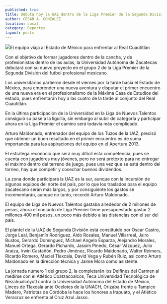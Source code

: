 ```yaml
---
published: true
title: Debuta hoy la UAZ dentro de la Liga Premier de la Segunda División de futbol profesional
author: CESAR A. GONZALEZ
location: Local
category: Deportes
layout: posts
---
```


![](http://i.imgur.com/GfrPjN8m.jpg)El equipo viaja al Estado de México para enfrentar al Real Cuautitlán

Con el objetivo de formar jugadores dentro de la cancha, y de profesionistas dentro de las aulas, la Universidad Autónoma de Zacatecas debutará con su nuevo proyecto en el grupo 2 de la Liga Premier de la Segunda División del futbol profesional mexicano.

Los universitarios partieron desde el viernes por la tarde hacia el Estado de México, para emprender una nueva aventura y disputar el primer encuentro de una nueva era en el profesionalismo de la Máxima Casa de Estudios del estado, pues enfrentarán hoy a las cuatro de la tarde al conjunto del Real Cuautitlán.

En la última participación de la Universidad en la Liga de Nuevos Talentos consiguió su pase a la liguilla, sin embargo al subir de categoría y participar ahora en la Liga Premier el camino será todavía más complicado.

Arturo Maldonado, entrenador del equipo de los Tuzos de la UAZ, precisó que obtener un buen resultado en el primer encuentro es de suma importancia para las aspiraciones del equipo en el Apertura 2013.

El estratega reconoció que será muy difícil esta competencia, pues se cuenta con jugadores muy jóvenes, pero no será pretexto para no entregar el máximo dentro del terreno de juego, pues una vez que se está dentro del torneo, hay que competir y cosechar buenos dividendos.

La zona donde participará la UAZ es la sur, aunque con la incursión de algunos equipos del norte del país, por lo que los traslados para el equipo zacatecano serán más largos, y por consiguiente los gastos se incrementarán, aunque no tanto, recordó Arturo Maldonado.

El equipo de Liga de Nuevos Talentos gastaba alrededor de 2 millones de pesos, ahora el conjunto de Liga Premier tiene presupuestado gastar 2 millones 400 mil pesos, un poco más debido a las distancias con el sur del país.

El plantel de la UAZ de Segunda División está constituido por Oscar Castro, Jorge Leal, Benjamín Rodríguez, Aldo Rosales, Manuel Villarreal, Jairo Bustos, Gerardo Domínguez, Michael Angelo Esparza, Alejandro Morales, Manuel Ortega, Gerardo Pichardo, Jassim Pinedo, César Vázquez, Julio Araiza, Irwin Castañón, Pedro Jiménez, Ricardo Maldonado, Walter Reimers, Ricardo Romero, Maciel Tlaxcala, David Vega y Rubén Ruiz, así como Arturo Maldonado en la dirección técnica y Jaime Mora como asistente.

La jornada número 1 del grupo 2, la completarán los Delfines del Carmen al medirse con el Atlético Coatzacoalcos, Teca Universidad Tecnológica de Nezahualcóyotl contra la Universidad Autónoma del Estado de México, Linces de Tlaxcala ante Ocelotes de la UNACH, Orizaba frente a Tampico Madero, Patriotas de Córdoba le hace los honores a Irapuato, y el Atlético Veracruz se enfrenta al Cruz Azul Jasso.

